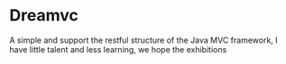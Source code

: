 Dreamvc
=======

A simple and support the restful structure of the Java MVC framework, I have little talent and less learning, we hope the exhibitions
